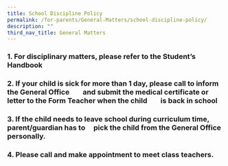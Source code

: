 ```yaml
---
title: School Discipline Policy
permalink: /for-parents/General-Matters/school-discipline-policy/
description: ""
third_nav_title: General Matters
---
```

### 1\. For disciplinary matters, please refer to the Student’s Handbook    
###   
### 2\. If your child is sick for more than 1 day, please call to inform the General Office        and submit the medical certificate or letter to the Form Teacher when the child        is back in school   
###   
### 3\. If the child needs to leave school during curriculum time, parent/guardian has to     pick the child from the General Office personally.   
###   
### 4\. Please call and make appointment to meet class teachers.